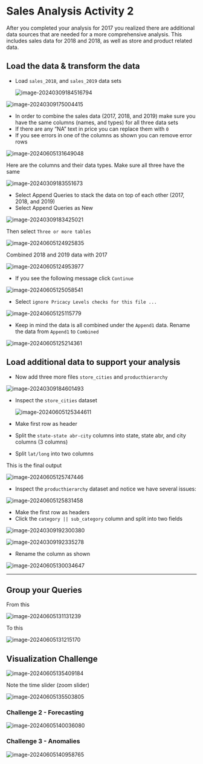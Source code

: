 # Sales Analysis Activity 2

After you completed your analysis for 2017 you realized there are additional data sources that are needed for a more comprehensive analysis. This includes sales data for 2018 and 2018, as well as store and product related data.

## Load the data & transform the data

* Load `sales_2018`, and `sales_2019` data sets

  ![image-20240309184516794](images/image-20240309184516794.png)

![image-20240309175004415](images/image-20240309175004415.png)

* In order to combine the sales data (2017, 2018, and 2019) make sure you have the same columns (names, and types) for all three data sets
* If there are any “NA” text in price you can replace them with `0`
* If you see errors in one of the columns as shown you can remove error rows

![image-20240605131649048](images/image-20240605131649048.png)

Here are the columns and their data types. Make sure all three have the same 

![image-20240309183551673](images/image-20240309183551673.png)



* Select Append Queries to stack the data on top of each other (2017, 2018, and 2019)
* Select Append Queries as New

![image-20240309183425021](images/image-20240309183425021.png)

Then select `Three or more tables`

![image-20240605124925835](images/image-20240605124925835.png)

Combined 2018 and 2019 data with 2017 

![image-20240605124953977](images/image-20240605124953977.png)

* If you see the following message click `Continue`

![image-20240605125058541](images/image-20240605125058541.png)

* Select `ignore Pricacy Levels checks for this file ...`

![image-20240605125115779](images/image-20240605125115779.png)

* Keep in mind the data is all combined under the `Append1` data. Rename the data from `Append1` to `Combined`



![image-20240605125214361](images/image-20240605125214361.png)

## Load additional data to support your analysis 

* Now add three more files  `store_cities` and `producthierarchy`

![image-20240309184601493](images/image-20240309184601493.png)

* Inspect the `store_cities` dataset 

  ![image-20240605125344611](images/image-20240605125344611.png)

* Make first row as header
* Split the `state-state abr-city` columns into state, state abr, and city columns (3 columns)
* Split `lat/long` into two columns

This is the final output

![image-20240605125747446](images/image-20240605125747446.png)

* Inspect the `producthierarchy` dataset and notice we have several issues:

![image-20240605125831458](images/image-20240605125831458.png)

* Make the first row as headers 
* Click the `category || sub_category` column and split into two fields

![image-20240309192300380](images/image-20240309192300380.png)

![image-20240309192335278](images/image-20240309192335278.png)

* Rename the column as shown

![image-20240605130034647](images/image-20240605130034647.png)



---

## Group your Queries

From this 

![image-20240605131131239](images/image-20240605131131239.png)

To this

![image-20240605131215170](images/image-20240605131215170.png)



## Visualization Challenge

![image-20240605135409184](images/image-20240605135409184.png)

Note the time slider (zoom slider)

![image-20240605135503805](images/image-20240605135503805.png)

### Challenge 2 - Forecasting

![image-20240605140036080](images/image-20240605140036080.png)



### Challenge 3 - Anomalies

![image-20240605140958765](images/image-20240605140958765.png)

